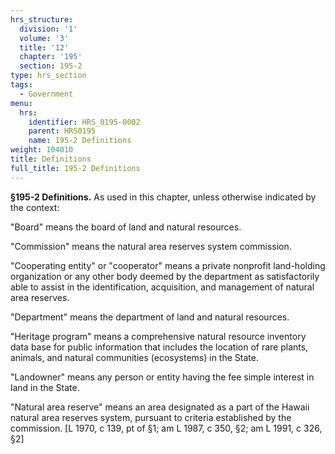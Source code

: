 ```yaml
---
hrs_structure:
  division: '1'
  volume: '3'
  title: '12'
  chapter: '195'
  section: 195-2
type: hrs_section
tags:
  - Government
menu:
  hrs:
    identifier: HRS_0195-0002
    parent: HRS0195
    name: 195-2 Definitions
weight: 104010
title: Definitions
full_title: 195-2 Definitions
---
```

**§195-2 Definitions.** As used in this chapter, unless otherwise indicated by the context:

"Board" means the board of land and natural resources.

"Commission" means the natural area reserves system commission.

"Cooperating entity" or "cooperator" means a private nonprofit land-holding organization or any other body deemed by the department as satisfactorily able to assist in the identification, acquisition, and management of natural area reserves.

"Department" means the department of land and natural resources.

"Heritage program" means a comprehensive natural resource inventory data base for public information that includes the location of rare plants, animals, and natural communities (ecosystems) in the State.

"Landowner" means any person or entity having the fee simple interest in land in the State.

"Natural area reserve" means an area designated as a part of the Hawaii natural area reserves system, pursuant to criteria established by the commission. [L 1970, c 139, pt of §1; am L 1987, c 350, §2; am L 1991, c 326, §2]